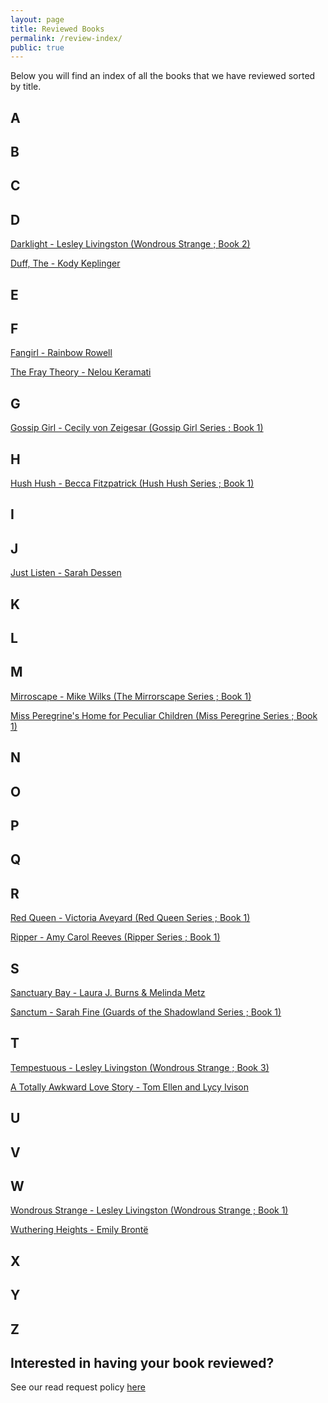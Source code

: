 ```yaml
---
layout: page
title: Reviewed Books
permalink: /review-index/
public: true
---
```


Below you will find an index of all the books that we have reviewed sorted by title.

## A

## B

## C

## D
[Darklight - Lesley Livingston (Wondrous Strange ; Book 2)](http://dreamteamreads.com/2016/06/02/Darklight/)

[Duff, The - Kody Keplinger](http://dreamteamreads.com/2016/06/04/DUFF/)

## E

## F
[Fangirl - Rainbow Rowell](http://dreamteamreads.com/2016/06/22/Fangirl/)

[The Fray Theory - Nelou Keramati](http://dreamteamreads.com/2016/07/14/TheFrayTheory/)

## G
[Gossip Girl - Cecily von Zeigesar (Gossip Girl Series ; Book 1)](http://dreamteamreads.com/2016/07/07/Gossip-Girl/)

## H
[Hush Hush - Becca Fitzpatrick (Hush Hush Series ; Book 1)](http://dreamteamreads.com/2016/06/08/Hush-hush/)

## I

## J
[Just Listen - Sarah Dessen](http://dreamteamreads.com/2016/07/05/Just-Listen/)

## K

## L

## M
[Mirroscape - Mike Wilks (The Mirrorscape Series ; Book 1)](http://dreamteamreads.com/2016/06/10/Mirrorscape/)

[Miss Peregrine's Home for Peculiar Children (Miss Peregrine Series ; Book 1)](http://dreamteamreads.com/2016/06/12/missperegrine/)

## N

## O

## P

## Q

## R
[Red Queen - Victoria Aveyard (Red Queen Series ; Book 1)](http://dreamteamreads.com/2016/08/16/RedQueen/)

[Ripper - Amy Carol Reeves (Ripper Series ; Book 1)](http://dreamteamreads.com/2016/06/20/Ripper/)

## S
[Sanctuary Bay - Laura J. Burns & Melinda Metz](http://dreamteamreads.com/2016/07/19/SanctuaryBay/)

[Sanctum - Sarah Fine (Guards of the Shadowland Series ; Book 1)](http://dreamteamreads.com/2016/06/17/sanctum/)

## T
[Tempestuous - Lesley Livingston (Wondrous Strange ; Book 3)](http://dreamteamreads.com/2016/06/06/Tempestuous/)

[A Totally Awkward Love Story - Tom Ellen and Lycy Ivison](http://dreamteamreads.com/2016/08/02/ATotallyAwkwardLoveStory/)

## U

## V

## W
[Wondrous Strange - Lesley Livingston (Wondrous Strange ; Book 1)](http://dreamteamreads.com/2016/05/25/WondrousStrange/)

[Wuthering Heights - Emily Brontë](http://dreamteamreads.com/2016/06/28/WutheringHeights/)

## X

## Y

## Z

## Interested in having your book reviewed?
See our read request policy [here](/requests/)
